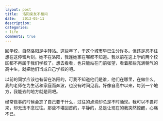 ```yaml
---
layout: post
title:  洛阳亲友不相问
date:   2013-05-11
description: 
categories:
- life
comments: true
---
```

回学校，自然洛阳是中转站。这些年了，于这个城市早已生分许多。但还是忍不住想在这停留片刻。她不在洛阳，我连她家在哪都不知道。我以前在这上学的两个校区都不再属于我们学校了。想去看看，也只能站在门前张望，看着那些充满朝气的高中生，就把他们当成自己学校的吧。

以前的同学应该也有留在洛阳的，可我不知道他们是谁，他们在哪里，在做什么。我的老师在为生活和家庭而奔波，也没有时间见我。好像自高中以来，每到一个地方，我能去的地方就是网吧。

经常做事的时候会忘了自己要干什么，过往的点滴却总是不时涌现。我可以不畏将来，却无法不念过往。那些不堪回首的，平静的，总是让现在的我突然惊醒，心痛不已。